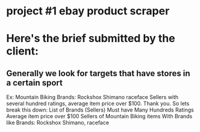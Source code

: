 # project #1 ebay product scraper
# Here's the brief submitted by the client:
## Generally we look for targets that have stores in a certain sport
Ex: Mountain Biking
Brands:
Rockshox
Shimano
raceface
Sellers with several hundred ratings, average item price over $100.
Thank you.
So lets break this down:
List of Brands (Sellers)
Must have Many Hundreds Ratings
Average item price over $100
Sellers of Mountain Biking items
With Brands like Brands: Rockshox Shimano, raceface









